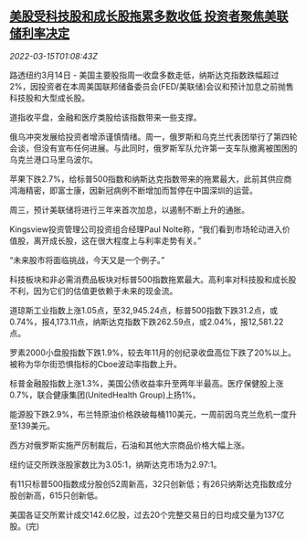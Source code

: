 <!--1647307863000-->
[美股受科技股和成长股拖累多数收低 投资者聚焦美联储利率决定](https://cn.reuters.com/article/usa-stocks-0314-mon-idCNKCS2LC02I)
------

<div><i>2022-03-15T01:08:43Z</i></div><p>路透纽约3月14日 - 美国主要股指周一收盘多数走低，纳斯达克指数跌幅超过2%，因投资者在本周美国联邦储备委员会(FED/美联储)会议和预计加息之前抛售科技股和大型成长股。</p><p>道指收平盘，金融和医疗类股给该指数带来一些支撑。</p><p>俄乌冲突发展给投资者增添谨慎情绪。周一，俄罗斯和乌克兰代表团举行了第四轮会谈，但没有宣布任何进展。与此同时，俄罗斯军队允许第一支车队撤离被围困的乌克兰港口马里乌波尔。</p><p>苹果下跌2.7%，给标普500指数和纳斯达克指数带来的拖累最大，此前其供应商鸿海精密，即富士康，因新冠病例不断增加而暂停在中国深圳的运营。</p><p>周三，预计美联储将进行三年来首次加息，以遏制不断上升的通胀。</p><p>Kingsview投资管理公司投资组合经理Paul Nolte称，“我们看到市场轮动进入价值股，离开成长股，这在很大程度上与利率走势有关。”</p><p>“未来股市将面临挑战，今天又是一个例子。”</p><p>科技板块和非必需消费品板块对标普500指数拖累最大。高利率对科技股和成长股不利，因为它们的估值更依赖于未来的现金流。　　</p><p>道琼斯工业指数上涨1.05点，至32,945.24点，标普500指数下跌31.2点，或0.74%，报4,173.11点，纳斯达克指数下跌262.59点，或2.04%，报12,581.22点。</p><p>罗素2000小盘股指数下跌1.9%，较去年11月的创纪录收盘高位下跌了20%以上。被称为华尔街恐惧指标的Cboe波动率指数上升。</p><p>标普金融股指数上涨1.3%，美国公债收益率升至两年半最高。医疗保健股上涨0.7%，联合健康集团(UnitedHealth Group)上扬1%。</p><p>能源股下跌2.9%，布兰特原油价格跌破每桶110美元，一周前因乌克兰危机一度升至139美元。</p><p>西方对俄罗斯实施严厉制裁后，石油和其他大宗商品价格大幅上涨。</p><p>纽约证交所跌涨股家数比为3.05:1，纳斯达克市场为2.97:1。</p><p>有11只标普500指数成分股创52周新高，32只创新低；有26只纳斯达克指数成分股创新高，615只创新低。</p><p>美国各证交所累计成交142.6亿股，过去20个完整交易日的日均成交量为137亿股。(完)</p>
